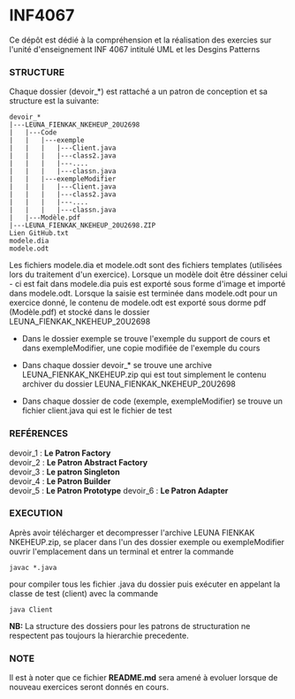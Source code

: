 # INF4067

Ce dépôt est dédié à la compréhension et la réalisation des exercies sur l'unité d'enseignement INF 4067 intitulé UML et les Desgins Patterns

### STRUCTURE

Chaque dossier (devoir\_\*) est rattaché a un patron de conception et sa structure est la suivante:

```
devoir_*
|---LEUNA_FIENKAK_NKEHEUP_20U2698
|   |---Code
|   |   |---exemple
|   |   |   |---Client.java
|   |   |   |---class2.java
|   |   |   |---....
|   |   |   |---classn.java
|   |   |---exempleModifier
|   |   |   |---Client.java
|   |   |   |---class2.java
|   |   |   |---....
|   |   |   |---classn.java
|   |---Modèle.pdf
|---LEUNA_FIENKAK_NKEHEUP_20U2698.ZIP
Lien GitHub.txt
modele.dia
modele.odt
```

Les fichiers modele.dia et modele.odt sont des fichiers templates (utilisées lors du traitement d'un exercice). Lorsque un modèle doit être déssiner
celui - ci est fait dans modele.dia puis est exporté sous forme d'image et importé dans modele.odt. Lorsque la saisie est terminée dans modele.odt pour un exercice donné,
le contenu de modele.odt est exporté sous dorme pdf (Modèle.pdf) et stocké dans le dossier LEUNA_FIENKAK_NKEHEUP_20U2698

- Dans le dossier exemple se trouve l'exemple du support de cours et dans exempleModifier, une copie modifiée de l'exemple du cours

- Dans chaque dossier devoir\_\* se trouve une archive LEUNA_FIENKAK_NKEHEUP.zip qui est tout simplement le contenu archiver du dossier LEUNA_FIENKAK_NKEHEUP_20U2698

- Dans chaque dossier de code (exemple, exempleModifier) se trouve un fichier client.java qui est le fichier de test

### REFÉRENCES

devoir_1 : **Le Patron Factory**  
devoir_2 : **Le Patron Abstract Factory**  
devoir_3 : **Le patron Singleton**  
devoir_4 : **Le Patron Builder**  
devoir_5 : **Le Patron Prototype**
devoir_6 : **Le Patron Adapter**

### EXECUTION

Après avoir télécharger et decompresser l'archive LEUNA FIENKAK NKEHEUP.zip, se placer dans l'un des dossier exemple ou exempleModifier
ouvrir l'emplacement dans un terminal et entrer la commande

```
javac *.java
```

pour compiler tous les fichier .java du dossier
puis exécuter en appelant la classe de test (client) avec la commande

```
java Client
```

**NB:** La structure des dossiers pour les patrons de structuration ne respectent pas toujours la hierarchie precedente.

### NOTE

Il est à noter que ce fichier **README.md** sera amené à evoluer lorsque de nouveau exercices seront donnés en cours.
